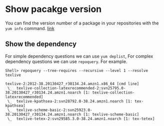 # Show pacakge version

You can find the version number of a package in your repositories with the `yum info` command. [link](https://serverfault.com/a/385234/176713)

## Show the dependency

For simple dependency questions we can use `yum deplist`, For complex dependency questions we can use `repoquery`. For example.

```
Shell> repoquery --tree-requires --recursive --level 1 --resolve texlive

texlive-2:2012-38.20130427_r30134.24.amzn1.x86_64 [cmd line]
 \_  texlive-collection-latexrecommended-2:svn25795.0-38.20130427_r30134.24.amzn1.noarch [1: texlive-collection-latexrecommended]
 \_  texlive-kpathsea-2:svn28792.0-38.24.amzn1.noarch [1: tex-kpathsea]
 \_  texlive-scheme-basic-2:svn25923.0-38.20130427_r30134.24.amzn1.noarch [1: texlive-scheme-basic]
 \_  texlive-tetex-2:svn29585.3.0-38.24.amzn1.noarch [1: tex-tetex]
```
